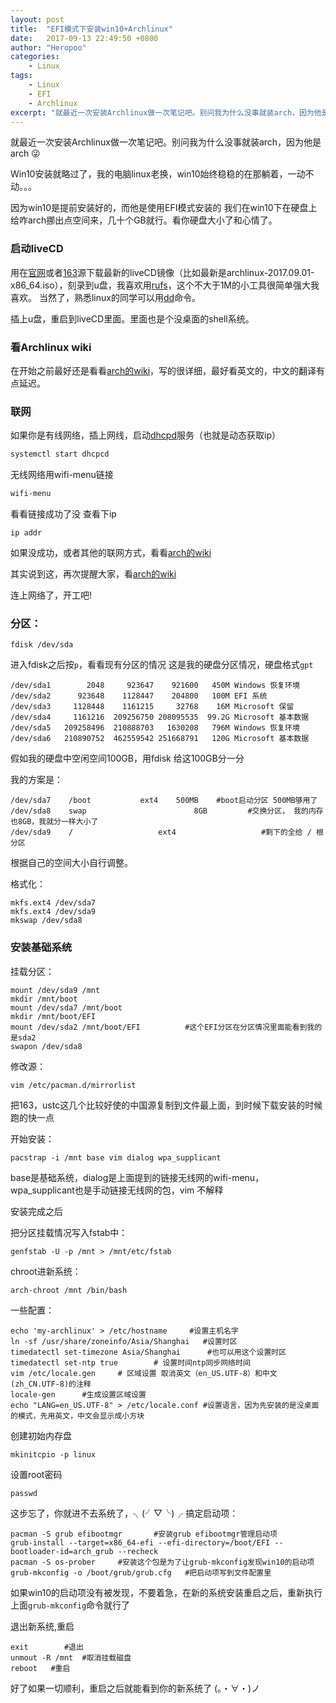 ```yaml
---
layout: post
title:  "EFI模式下安装win10+Archlinux"
date:   2017-09-13 22:49:50 +0800
author: "Heropoo"
categories: 
    - Linux
tags:
    - Linux
    - EFI
    - Archlinux  
excerpt: "就最近一次安装Archlinux做一次笔记吧。别问我为什么没事就装arch，因为他是arch  😜"
---
```

就最近一次安装Archlinux做一次笔记吧。别问我为什么没事就装arch，因为他是arch  😜 

Win10安装就略过了，我的电脑linux老换，win10始终稳稳的在那躺着，一动不动。。。

因为win10是提前安装好的，而他是使用EFI模式安装的 我们在win10下在硬盘上给咋arch挪出点空间来，几十个GB就行。看你硬盘大小了和心情了。

### 启动liveCD
用在[官网](https://www.archlinux.org/download/)或者[163](http://mirrors.163.com/archlinux/iso/2017.09.01/)源下载最新的liveCD镜像（比如最新是archlinux-2017.09.01-x86_64.iso），刻录到u盘，我喜欢用[rufs](http://rufus.akeo.ie/)，这个不大于1M的小工具很简单强大我喜欢。 当然了，熟悉linux的同学可以用[dd](https://wiki.archlinux.org/index.php/Core_utilities#dd)命令。

插上u盘，重启到liveCD里面。里面也是个没桌面的shell系统。

### 看Archlinux wiki
在开始之前最好还是看看[arch的wiki](https://wiki.archlinux.org/index.php/Installation_guide)，写的很详细，最好看英文的，中文的翻译有点延迟。

### 联网
如果你是有线网络，插上网线，启动[dhcpd](https://wiki.archlinux.org/index.php/Dhcpcd)服务（也就是动态获取ip）
```bash
systemctl start dhcpcd
```
无线网络用wifi-menu链接
```bash
wifi-menu
```
看看链接成功了没 查看下ip
```
ip addr
```
如果没成功，或者其他的联网方式，看看[arch的wiki](https://wiki.archlinux.org/index.php/Network_configuration)

其实说到这，再次提醒大家，看[arch的wiki](https://wiki.archlinux.org/)

连上网络了，开工吧!

### 分区：
```
fdisk /dev/sda
```
进入fdisk之后按`p`，看看现有分区的情况
这是我的硬盘分区情况，硬盘格式`gpt`
```
/dev/sda1        2048     923647    921600   450M Windows 恢复环境
/dev/sda2      923648    1128447    204800   100M EFI 系统
/dev/sda3     1128448    1161215     32768    16M Microsoft 保留
/dev/sda4     1161216  209256750 208095535  99.2G Microsoft 基本数据
/dev/sda5   209258496  210888703   1630208   796M Windows 恢复环境
/dev/sda6   210890752  462559542 251668791   120G Microsoft 基本数据
```
假如我的硬盘中空闲空间100GB，用fdisk 给这100GB分一分

我的方案是：
```
/dev/sda7    /boot           ext4    500MB    #boot启动分区 500MB够用了
/dev/sda8    swap                        8GB         #交换分区， 我的内存也8GB，我就分一样大小了
/dev/sda9    /                   ext4                   #剩下的全给 / 根分区
```
根据自己的空间大小自行调整。

格式化：
```
mkfs.ext4 /dev/sda7
mkfs.ext4 /dev/sda9
mkswap /dev/sda8
```
### 安装基础系统
挂载分区：
```
mount /dev/sda9 /mnt
mkdir /mnt/boot
mount /dev/sda7 /mnt/boot
mkdir /mnt/boot/EFI
mount /dev/sda2 /mnt/boot/EFI          #这个EFI分区在分区情况里面能看到我的是sda2
swapon /dev/sda8
```
修改源：
```
vim /etc/pacman.d/mirrorlist
```
把163，ustc这几个比较好使的中国源复制到文件最上面，到时候下载安装的时候跑的快一点

开始安装：
```
pacstrap -i /mnt base vim dialog wpa_supplicant     
```
base是基础系统，dialog是上面提到的链接无线网的wifi-menu，wpa_supplicant也是手动链接无线网的包，vim 不解释 

安装完成之后

把分区挂载情况写入fstab中：
```
genfstab -U -p /mnt > /mnt/etc/fstab
```

chroot进新系统：
```
arch-chroot /mnt /bin/bash
```

一些配置：
```
echo 'my-archlinux' > /etc/hostname     #设置主机名字
ln -sf /usr/share/zoneinfo/Asia/Shanghai   #设置时区
timedatectl set-timezone Asia/Shanghai      #也可以用这个设置时区
timedatectl set-ntp true        # 设置时间ntp同步网络时间
vim /etc/locale.gen     # 区域设置 取消英文（en_US.UTF-8）和中文(zh_CN.UTF-8)的注释
locale-gen      #生成设置区域设置
echo "LANG=en_US.UTF-8" > /etc/locale.conf #设置语言，因为先安装的是没桌面的模式，先用英文，中文会显示成小方块
```
 创建初始内存盘
```
mkinitcpio -p linux  
```
设置root密码
```
passwd      
```
这步忘了，你就进不去系统了，╮(╯▽╰)╭
搞定启动项：
```
pacman -S grub efibootmgr       #安装grub efibootmgr管理启动项
grub-install --target=x86_64-efi --efi-directory=/boot/EFI --bootloader-id=arch_grub --recheck
pacman -S os-prober     #安装这个包是为了让grub-mkconfig发现win10的启动项
grub-mkconfig -o /boot/grub/grub.cfg   #把启动项写到文件配置里 
```
如果win10的启动项没有被发现，不要着急，在新的系统安装重启之后，重新执行上面`grub-mkconfig`命令就行了

退出新系统,重启
```
exit        #退出
unmout -R /mnt  #取消挂载磁盘
reboot   #重启
```

好了如果一切顺利，重启之后就能看到你的新系统了  (。・∀・)ノ 





